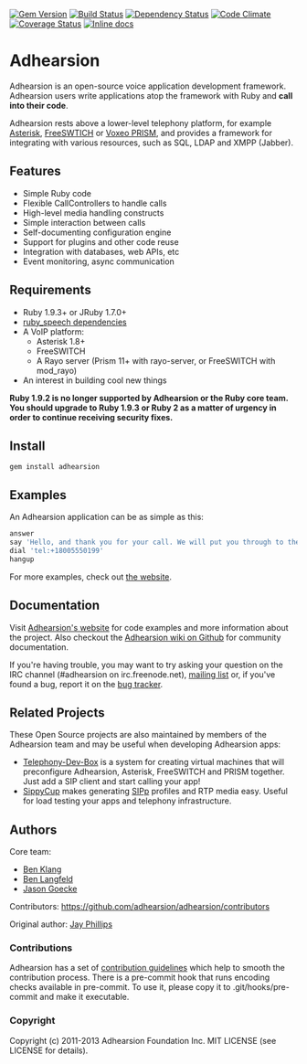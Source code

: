 [![Gem Version](https://badge.fury.io/rb/adhearsion.png)](https://rubygems.org/gems/adhearsion)
[![Build Status](https://secure.travis-ci.org/adhearsion/adhearsion.png?branch=develop)](http://travis-ci.org/adhearsion/adhearsion)
[![Dependency Status](https://gemnasium.com/adhearsion/adhearsion.png?travis)](https://gemnasium.com/adhearsion/adhearsion)
[![Code Climate](https://codeclimate.com/github/adhearsion/adhearsion.png)](https://codeclimate.com/github/adhearsion/adhearsion)
[![Coverage Status](https://coveralls.io/repos/adhearsion/adhearsion/badge.png?branch=develop)](https://coveralls.io/r/adhearsion/adhearsion)
[![Inline docs](http://inch-ci.org/github/adhearsion/adhearsion.png?branch=develop)](http://inch-ci.org/github/adhearsion/adhearsion)

# Adhearsion

Adhearsion is an open-source voice application development framework. Adhearsion users write applications atop the framework with Ruby and **call into their code**.

Adhearsion rests above a lower-level telephony platform, for example [Asterisk](http://asterisk.org), [FreeSWTICH](http://freeswitch.org) or [Voxeo PRISM](http://voxeolabs.com/prism/), and provides a framework for integrating with various resources, such as SQL, LDAP and XMPP (Jabber).

## Features

* Simple Ruby code
* Flexible CallControllers to handle calls
* High-level media handling constructs
* Simple interaction between calls
* Self-documenting configuration engine
* Support for plugins and other code reuse
* Integration with databases, web APIs, etc
* Event monitoring, async communication

## Requirements

* Ruby 1.9.3+ or JRuby 1.7.0+
* [ruby_speech dependencies](https://github.com/benlangfeld/ruby_speech#dependencies)
* A VoIP platform:
  * Asterisk 1.8+
  * FreeSWITCH
  * A Rayo server (Prism 11+ with rayo-server, or FreeSWITCH with mod_rayo)
* An interest in building cool new things

**Ruby 1.9.2 is no longer supported by Adhearsion or the Ruby core team. You should upgrade to Ruby 1.9.3 or Ruby 2 as a matter of urgency in order to continue receiving security fixes.**

## Install

`gem install adhearsion`

## Examples

An Adhearsion application can be as simple as this:

```ruby
answer
say 'Hello, and thank you for your call. We will put you through to the front desk now...'
dial 'tel:+18005550199'
hangup
```

For more examples, check out [the website](http://adhearsion.com/examples).

## Documentation

Visit [Adhearsion's website](http://adhearsion.com) for code examples and more information about the project. Also checkout the [Adhearsion wiki on Github](http://github.com/adhearsion/adhearsion/wiki) for community documentation.

If you're having trouble, you may want to try asking your question on the IRC channel (#adhearsion on irc.freenode.net), [mailing list](http://groups.google.com/group/adhearsion) or, if you've found a bug, report it on the [bug tracker](https://github.com/adhearsion/adhearsion/issues).

## Related Projects

These Open Source projects are also maintained by members of the Adhearsion team and may be useful when developing Adhearsion apps:

* [Telephony-Dev-Box](https://github.com/mojolingo/Telephony-Dev-Box) is a system for creating virtual machines that will preconfigure Adhearsion, Asterisk, FreeSWITCH and PRISM together.  Just add a SIP client and start calling your app!
* [SippyCup](https://github.com/bklang/sippy_cup) makes generating [SIPp](http://sipp.sourceforge.net/) profiles and RTP media easy.  Useful for load testing your apps and telephony infrastructure.

## Authors

Core team:

* [Ben Klang](https://github.com/bklang)
* [Ben Langfeld](https://github.com/benlangfeld)
* [Jason Goecke](https://github.com/jsgoecke)

Contributors: https://github.com/adhearsion/adhearsion/contributors

Original author: [Jay Phillips](https://github.com/jicksta)

### Contributions

Adhearsion has a set of [contribution guidelines](http://adhearsion.com/docs/contributing) which help to smooth the contribution process.
There is a pre-commit hook that runs encoding checks available in pre-commit. To use it, please copy it to .git/hooks/pre-commit and make it executable.

### Copyright

Copyright (c) 2011-2013 Adhearsion Foundation Inc. MIT LICENSE (see LICENSE for details).
